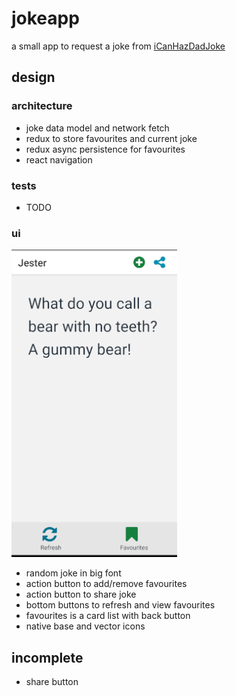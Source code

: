 # jokeapp

a small app to request a joke from [iCanHazDadJoke](https://icanhazdadjoke.com)

## design

### architecture

- joke data model and network fetch
- redux to store favourites and current joke
- redux async persistence for favourites
- react navigation

### tests

- TODO

### ui

![Screenshot](docs/screenshot.png)

- random joke in big font
- action button to add/remove favourites
- action button to share joke
- bottom buttons to refresh and view favourites
- favourites is a card list with back button
- native base and vector icons

## incomplete

- share button
